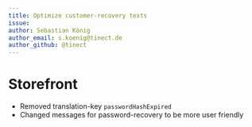 ```yaml
---
title: Optimize customer-recovery texts
issue: 
author: Sebastian König
author_email: s.koenig@tinect.de 
author_github: @tinect
---
```

# Storefront
* Removed translation-key `passwordHashExpired`
* Changed messages for password-recovery to be more user friendly
